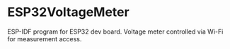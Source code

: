 # ESP32VoltageMeter

ESP-IDF program for ESP32 dev board. Voltage meter controlled via Wi-Fi for measurement access.
